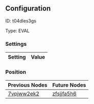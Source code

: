 # <nil>
## Configuration
ID:  t04dles3gs

Type: EVAL 


### Settings
| Setting | Value  |
| :------------------------ | ---------------------------------------- |
 




### Position
| Previous Nodes | Future Nodes |
| :------------- | ------------ |
| [7vpjww2ek2](./7vpjww2ek2.md) | [zfsjjfa5h6](./zfsjjfa5h6.md) |